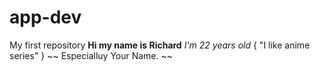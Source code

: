 # app-dev
My first repository
**Hi my name is Richard**
*I'm 22 years old*
{ "I like anime series" }
~~ Especialluy Your Name. ~~
